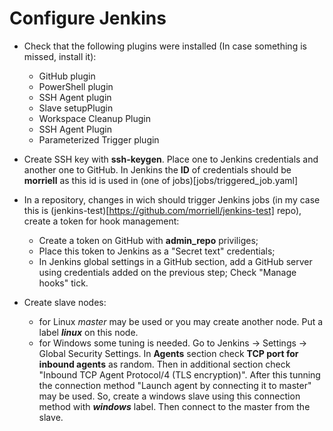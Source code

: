 Configure Jenkins
=================

* Check that the following plugins were installed (In case something is missed, 
install it):                                                                    
    * GitHub plugin                                                             
    * PowerShell plugin                                                         
    * SSH Agent plugin                                                          
    * Slave setupPlugin                                                         
    * Workspace Cleanup Plugin                                                  
    * SSH Agent Plugin                                                          
    * Parameterized Trigger plugin                                                 

* Create SSH key with **ssh-keygen**. Place one to Jenkins credentials and 
another one to GitHub. In Jenkins the **ID** of credentials should be 
**morriell** as this id is used in (one of jobs)[jobs/triggered\_job.yaml]
* In a repository, changes in wich should trigger Jenkins jobs (in my case this 
is (jenkins-test)[https://github.com/morriell/jenkins-test] repo), create a 
token for hook management:
	* Create a token on GitHub with **admin_repo** priviliges; 
	* Place this token to Jenkins as a "Secret text" credentials;
	* In Jenkins global settings in a GitHub section, add a GitHub server using
	credentials added on the previous step; Check "Manage hooks" tick.

* Create slave nodes:
	* for Linux *master* may be used or you may create another node. Put a label 
	_**linux**_ on this node.
	* for Windows some tuning is needed. Go to Jenkins -> Settings -> Global 
	Security Settings. In **Agents** section check **TCP port for inbound 
	agents** as random. Then in additional section check "Inbound TCP Agent 
	Protocol/4 (TLS encryption)". After this tunning the connection method 
	"Launch agent by connecting it to master" may be used. So, create a windows 
	slave using this connection method with _**windows**_ label. Then connect to
	the master from the slave.

<!--
* In a job that is supposed to be triggered by a hook:
	* in "SCM" section fill in Git repository settings (repository URL, 
	credentials, branch); SSH key from the first step may be used;
	* in a "Triggers" section check "GitHub hook trigger for GITScm polling".
* A hook on GitHub will be created automatically
-->

